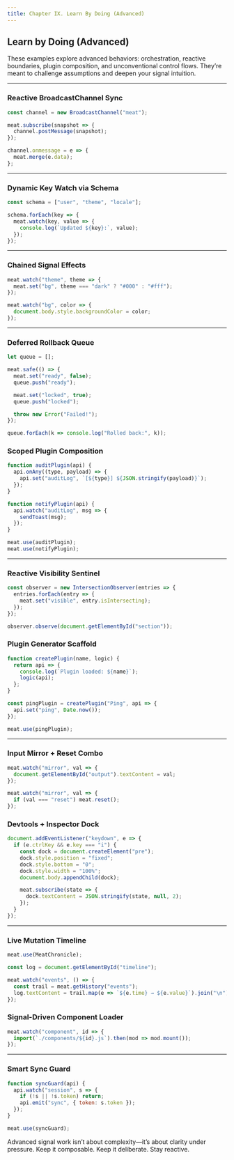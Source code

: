 ```yaml
---
title: Chapter IX. Learn By Doing (Advanced)
---
```


## Learn by Doing (Advanced)

These examples explore advanced behaviors: orchestration, reactive boundaries, plugin composition, and unconventional control flows. They’re meant to challenge assumptions and deepen your signal intuition.

---

### Reactive BroadcastChannel Sync

```js
const channel = new BroadcastChannel("meat");

meat.subscribe(snapshot => {
  channel.postMessage(snapshot);
});

channel.onmessage = e => {
  meat.merge(e.data);
};
```

---

### Dynamic Key Watch via Schema

```js
const schema = ["user", "theme", "locale"];

schema.forEach(key => {
  meat.watch(key, value => {
    console.log(`Updated ${key}:`, value);
  });
});
```

---

### Chained Signal Effects

```js
meat.watch("theme", theme => {
  meat.set("bg", theme === "dark" ? "#000" : "#fff");
});

meat.watch("bg", color => {
  document.body.style.backgroundColor = color;
});
```

---

### Deferred Rollback Queue

```js
let queue = [];

meat.safe(() => {
  meat.set("ready", false);
  queue.push("ready");

  meat.set("locked", true);
  queue.push("locked");

  throw new Error("Failed!");
});

queue.forEach(k => console.log("Rolled back:", k));
```

<!-- Page Break --><div style="page-break-before: always;"></div>

### Scoped Plugin Composition

```js
function auditPlugin(api) {
  api.onAny((type, payload) => {
    api.set("auditLog", `[${type}] ${JSON.stringify(payload)}`);
  });
}

function notifyPlugin(api) {
  api.watch("auditLog", msg => {
    sendToast(msg);
  });
}

meat.use(auditPlugin);
meat.use(notifyPlugin);
```

---

### Reactive Visibility Sentinel

```js
const observer = new IntersectionObserver(entries => {
  entries.forEach(entry => {
    meat.set("visible", entry.isIntersecting);
  });
});

observer.observe(document.getElementById("section"));
```

<!-- Page Break --><div style="page-break-before: always;"></div>

### Plugin Generator Scaffold

```js
function createPlugin(name, logic) {
  return api => {
    console.log(`Plugin loaded: ${name}`);
    logic(api);
  };
}

const pingPlugin = createPlugin("Ping", api => {
  api.set("ping", Date.now());
});

meat.use(pingPlugin);
```

---

### Input Mirror + Reset Combo

```js
meat.watch("mirror", val => {
  document.getElementById("output").textContent = val;
});

meat.watch("mirror", val => {
  if (val === "reset") meat.reset();
});
```

<!-- Page Break --><div style="page-break-before: always;"></div>

### Devtools + Inspector Dock

```js
document.addEventListener("keydown", e => {
  if (e.ctrlKey && e.key === "i") {
    const dock = document.createElement("pre");
    dock.style.position = "fixed";
    dock.style.bottom = "0";
    dock.style.width = "100%";
    document.body.appendChild(dock);

    meat.subscribe(state => {
      dock.textContent = JSON.stringify(state, null, 2);
    });
  }
});
```

---

### Live Mutation Timeline

```js
meat.use(MeatChronicle);

const log = document.getElementById("timeline");

meat.watch("events", () => {
  const trail = meat.getHistory("events");
  log.textContent = trail.map(e => `${e.time} → ${e.value}`).join("\n");
});
```

<!-- Page Break --><div style="page-break-before: always;"></div>

### Signal-Driven Component Loader

```js
meat.watch("component", id => {
  import(`./components/${id}.js`).then(mod => mod.mount());
});
```

---

### Smart Sync Guard

```js
function syncGuard(api) {
  api.watch("session", s => {
    if (!s || !s.token) return;
    api.emit("sync", { token: s.token });
  });
}

meat.use(syncGuard);
```

Advanced signal work isn’t about complexity—it’s about clarity under pressure.  Keep it composable. Keep it deliberate. Stay reactive.
